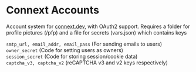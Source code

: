 # Connext Accounts

Account system for [connext.dev](https://connext.dev), with OAuth2 support. Requires a folder for profile pictures (/pfp) and a file for secrets (vars.json) which contains keys  

`smtp_url, email_addr, email_pass` (For sending emails to users)  
`owner_secret` (Code for setting users as owners)  
`session_secret` (Code for storing session/cookie data)  
`captcha_v3, captcha_v2` (reCAPTCHA v3 and v2 keys respectively)
